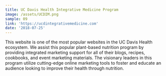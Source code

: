 ```yaml
---
title: UC Davis Health Integrative Medicine Program
image: /assets/UCDIM.png
sample: 09
link: 'https://ucdintegrativemedicine.com'
date: '2018-07-25'
---
```

This website is one of the most popular websites in the UC Davis Health ecosystem. We assist this popular plant-based nutrition program by providing integrated marketing support for all of their blogs, recipes, cookbooks, and event marketing materials. The visionary leaders in this program utilize cutting-edge online marketing tools to foster and educate an audience looking to improve their health through nutrition.
